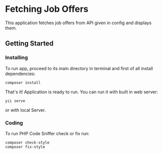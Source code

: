 # Fetching Job Offers

This application fetches job offers from API given in config and displays them.

## Getting Started

### Installing
To run app, proceed to its main directory in terminal and first of all install dependencies:
```
composer install
```

That's it! Application is ready to run. You can run it with built in web server:
```
yii serve
```
or with local Server.

### Coding
To run PHP Code Sniffer check or fix run:
```
composer check-style
composer fix-style
```
